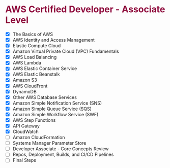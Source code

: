 # <span style="color:#900C3F">AWS Certified Developer - Associate Level</span> 

- [X] The Basics of AWS
- [X] AWS Identity and Access Management
- [X] Elastic Compute Cloud
- [X] Amazon Virtual Private Cloud (VPC) Fundamentals
- [X] AWS Load Balancing
- [X] AWS Lambda
- [X] AWS Elastic Container Service
- [X] AWS Elastic Beanstalk
- [X] Amazon S3
- [X] AWS CloudFront
- [X] DynamoDB
- [X] Other AWS Database Services
- [X] Amazon Simple Notification Service (SNS)
- [X] Amazon Simple Queue Service (SQS)
- [X] Amazon Simple Workflow Service (SWF)
- [X] AWS Step Functions
- [X] API Gateway
- [X] CloudWatch
- [ ] Amazon CloudFormation
- [ ] Systems Manager Parameter Store
- [ ] Developer Associate - Core Concepts Review
- [ ] Repos, Deployment, Builds, and CI/CD Pipelines
- [ ] Final Steps
